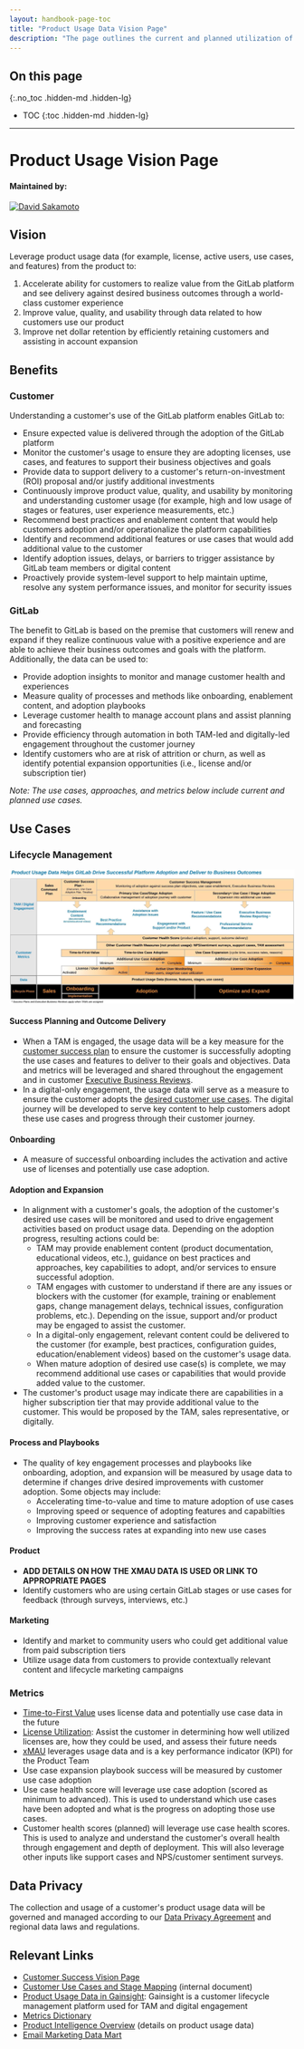 ```yaml
---
layout: handbook-page-toc
title: "Product Usage Data Vision Page"
description: "The page outlines the current and planned utilization of product usage data at GitLab, including Product, Sales, Customer Success, and Marketing."
---
```


## On this page
{:.no_toc .hidden-md .hidden-lg}

- TOC
{:toc .hidden-md .hidden-lg}

---


# Product Usage Vision Page

#### Maintained by:

[![David Sakamoto](https://about.gitlab.com/images/team/davidsakamoto-crop.jpg)](https://gitlab.com/dsakamoto)

## Vision

Leverage product usage data (for example, license, active users, use cases, and features) from the product to:

1. Accelerate ability for customers to realize value from the GitLab platform and see delivery against desired business outcomes through a world-class customer experience
2. Improve value, quality, and usability through data related to how customers use our product 
3. Improve net dollar retention by efficiently retaining customers and assisting in account expansion 

## Benefits

### Customer

Understanding a customer's use of the GitLab platform enables GitLab to:

- Ensure expected value is delivered through the adoption of the GitLab platform
- Monitor the customer's usage to ensure they are adopting licenses, use cases, and features to support their business objectives and goals
- Provide data to support delivery to a customer's return-on-investment (ROI) proposal and/or justify additional investments 
- Continuously improve product value, quality, and usability by monitoring and understanding customer usage (for example, high and low usage of stages or features, user experience measurements, etc.)
- Recommend best practices and enablement content that would help customers adoption and/or operationalize the platform capabilities 
- Identify and recommend additional features or use cases that would add additional value to the customer
- Identify adoption issues, delays, or barriers to trigger assistance by GitLab team members or digital content
- Proactively provide system-level support to help maintain uptime, resolve any system performance issues, and monitor for security issues

### GitLab

The benefit to GitLab is based on the premise that customers will renew and expand if they realize continuous value with a positive experience and are able to achieve their business outcomes and goals with the platform. Additionally, the data can be used to:

- Provide adoption insights to monitor and manage customer health and experiences
- Measure quality of processes and methods like onboarding, enablement content, and adoption playbooks
- Leverage customer health to manage account plans and assist planning and forecasting
- Provide efficiency through automation in both TAM-led and digitally-led engagement throughout the customer journey
- Identify customers who are at risk of attrition or churn, as well as identify potential expansion opportunities (i.e., license and/or subscription tier)

*Note: The use cases, approaches, and metrics below include current and planned use cases.* 

## Use Cases

### Lifecycle Management

![Lifecycle Management Approach Leverages Product Usage Data](./images/lifecycle-product-usage.jpeg)

#### Success Planning and Outcome Delivery

- When a TAM is engaged, the usage data will be a key measure for the [customer success plan](https://about.gitlab.com/handbook/customer-success/tam/success-plans/) to ensure the customer is successfully adopting the use cases and features to deliver to their goals and objectives. Data and metrics will be leveraged and shared throughout the engagement and in customer [Executive Business Reviews](https://about.gitlab.com/handbook/customer-success/tam/ebr/).
- In a digital-only engagement, the usage data will serve as a measure to ensure the customer adopts the [desired customer use cases](https://about.gitlab.com/handbook/customer-success/tam/success-plans/). The digital journey will be developed to serve key content to help customers adopt these use cases and progress through their customer journey. 

#### Onboarding

- A measure of successful onboarding includes the activation and active use of licenses and potentially use case adoption.

#### Adoption and Expansion

- In alignment with a customer's goals, the adoption of the customer's desired use cases will be monitored and used to drive engagement activities based on product usage data. Depending on the adoption progress, resulting actions could be:
  - TAM may provide enablement content (product documentation, educational videos, etc.), guidance on best practices and approaches, key capabilities to adopt, and/or services to ensure successful adoption.
  - TAM engages with customer to understand if there are any issues or blockers with the customer (for example, training or enablement gaps, change management delays, technical issues, configuration problems, etc.). Depending on the issue, support and/or product may be engaged to assist the customer.
  - In a digital-only engagement, relevant content could be delivered to the customer (for example, best practices, configuration guides, education/enablement videos) based on the customer's usage data.
  - When mature adoption of desired use case(s) is complete, we may recommend additional use cases or capabilities that would provide added value to the customer. 
- The customer's product usage may indicate there are capabilities in a higher subscription tier that may provide additional value to the customer. This would be proposed by the TAM, sales representative, or digitally. 

#### Process and Playbooks

- The quality of key engagement processes and playbooks like onboarding, adoption, and expansion will be measured by usage data to determine if changes drive desired improvements with customer adoption. Some objects may include: 
  - Accelerating time-to-value and time to mature adoption of use cases
  - Improving speed or sequence of adopting features and capabilties
  - Improving customer experience and satisfaction
  - Improving the success rates at expanding into new use cases

#### Product

- **ADD DETAILS ON HOW THE XMAU DATA IS USED OR LINK TO APPROPRIATE PAGES**
- Identify customers who are using certain GitLab stages or use cases for feedback (through surveys, interviews, etc.)

#### Marketing

- Identify and market to community users who could get additional value from paid subscription tiers
- Utilize usage data from customers to provide contextually relevant content and lifecycle marketing campaigns

### Metrics

- [Time-to-First Value](https://about.gitlab.com/handbook/customer-success/vision/#time-to-value-kpis) uses license data and potentially use case data in the future
- [License Utilization](https://about.gitlab.com/handbook/customer-success/tam/gainsight/license-usage/): Assist the customer in determining how well utilized licenses are, how they could be used, and assess their future needs
- [xMAU](https://about.gitlab.com/handbook/product/performance-indicators/#three-versions-of-xmau) leverages usage data and is a key performance indicator (KPI) for the Product Team
- Use case expansion playbook success will be measured by customer use case adoption
- Use case health score will leverage use case adoption (scored as minimum to advanced). This is used to understand which use cases have been adopted and what is the progress on adopting those use cases.
- Customer health scores (planned) will leverage use case health scores. This is used to analyze and understand the customer's overall health through engagement and depth of deployment. This will also leverage other inputs like support cases and NPS/customer sentiment surveys.

## Data Privacy

The collection and usage of a customer's product usage data will be governed and managed according to our [Data Privacy Agreement](https://about.gitlab.com/privacy/) and regional data laws and regulations. 

## Relevant Links

- [Customer Success Vision Page](/handbook/customer-success/vision/)
- [Customer Use Cases and Stage Mapping](https://docs.google.com/presentation/d/1bC_TdQO917hLbj4jfdkhtP0l7w8p1SKEK9vVjga5Wec/edit#slide=id.g7fe53431a5_0_33) (internal document)
- [Product Usage Data in Gainsight](/handbook/customer-success/product-usage-data/using-product-usage-data-in-gainsight/): Gainsight is a customer lifecycle management platform used for TAM and digital engagement
- [Metrics Dictionary](https://docs.gitlab.com/ee/development/usage_ping/dictionary.html)
- [Product Intelligence Overview](/handbook/product/product-intelligence-guide/) (details on product usage data)
- [Email Marketing Data Mart](/handbook/business-technology/data-team/data-catalog/email-data-mart/)
